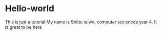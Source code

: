 # Hello-world
This is just a tutorial
My name is Shittu taiwo, computer scciences year 4.
It is great to be here
